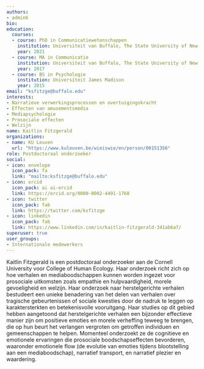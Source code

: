 ```yaml
---
authors:
- admin6
bio: 
education:
  courses:
  - course: PhD in Communicatiewetenschappen
    institution: Universiteit van Buffalo, The State University of New York
    year: 2021
  - course: MA in Communicatie
    institution: Universiteit van Buffalo, The State University of New York
    year: 2017
  - course: BS in Psychologie
    institution: Universiteit James Madison
    year: 2015
email: "ksfitzge@buffalo.edu"
interests:
- Narratieve verwerkingsprocessen en overtuigingskracht
- Effecten van amusementsmedia
- Mediapsychologie
- Prosociale effecten
- Welzijn 
name: Kaitlin Fitzgerald
organizations:
- name: KU Leuven
  url: "https://www.kuleuven.be/wieiswie/en/person/00151356"
role: Postdoctoraal onderzoeker
social:
- icon: envelope
  icon_pack: fa
  link: "mailto:ksfitzge@buffalo.edu"
- icon: orcid
  icon_pack: ai ai-orcid
  link: https://orcid.org/0000-0002-4491-1768
- icon: twitter
  icon_pack: fab
  link: https://twitter.com/ksfitzge
- icon: linkedin
  icon_pack: fab
  link: https://www.linkedin.com/in/kaitlin-fitzgerald-341ab6a7/
superuser: true
user_groups:
- Internationale medewerkers
---
```


Kaitlin Fitzgerald is een postdoctoraal onderzoeker aan de Cornell University voor College of Human Ecology. Haar onderzoek richt zich op hoe verhalen en mediaboodschappen kunnen worden ingezet voor prosociale uitkomsten zoals empathie en hulpvaardigheid, morele gevoeligheid en welzijn. Haar onderzoek naar herstelgerichte verhalen bestudeert een unieke benadering van het delen van verhalen over tragische gebeurtenissen of sociale kwesties door de nadruk te leggen op karaktersterkten en betekenisvolle vooruitgang. Haar studies op dit gebied hebben aangetoond dat herstelgerichte verhalen een bijzonder effectieve manier zijn om positieve emoties en morele verheffing teweeg te brengen, die op hun beurt het verlangen vergroten om getroffen individuen en gemeenschappen te helpen. Momenteel onderzoekt ze de cognitieve en emotionele ervaringen die prosociale boodschapseffecten bevorderen, waaronder emotionele flow (de evolutie van emoties tijdens blootstelling aan een mediaboodschap), narratief transport, en narratief plezier en waardering.